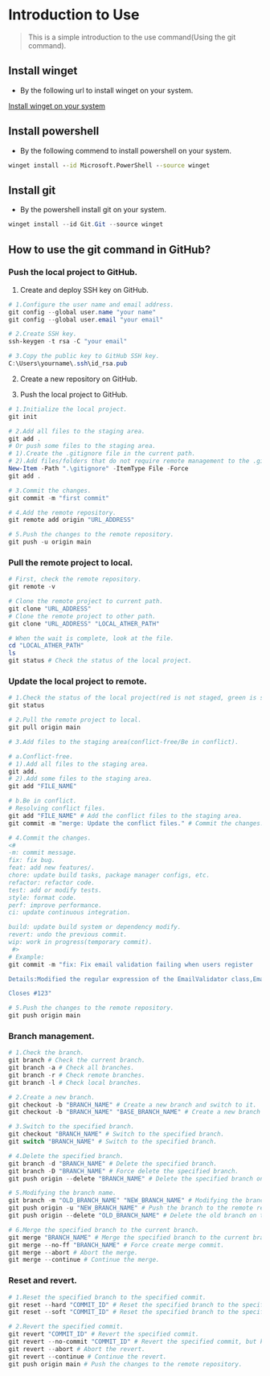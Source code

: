# Introduction to Use

> This is a simple introduction to the use command(Using the git command).

## Install winget

- By the following url to install winget on your system.

[Install winget on your system](https://github.com/microsoft/winget-cli/releases)

## Install powershell

- By the following commend to install powershell on your system.

```cmd
winget install --id Microsoft.PowerShell --source winget
```

## Install git

- By the powershell install git on your system.

```powershell
winget install --id Git.Git --source winget
```
## How to use the git command in GitHub?

### Push the local project to GitHub.
1. Create and deploy SSH key on GitHub.

```powershell
# 1.Configure the user name and email address.
git config --global user.name "your name"
git config --global user.email "your email"

# 2.Create SSH key.
ssh-keygen -t rsa -C "your email"

# 3.Copy the public key to GitHub SSH key.
C:\Users\yourname\.ssh\id_rsa.pub

```

2. Create a new repository on GitHub.

3. Push the local project to GitHub.

```powershell
# 1.Initialize the local project.
git init

# 2.Add all files to the staging area.
git add .
# Or push some files to the staging area.
# 1).Create the .gitignore file in the current path.
# 2).Add files/folders that do not require remote management to the .gitignore file.
New-Item -Path ".\gitignore" -ItemType File -Force
git add .

# 3.Commit the changes.
git commit -m "first commit"

# 4.Add the remote repository.
git remote add origin "URL_ADDRESS"

# 5.Push the changes to the remote repository.
git push -u origin main
```

### Pull the remote project to local.

```powershell
# First, check the remote repository.
git remote -v

# Clone the remote project to current path.
git clone "URL_ADDRESS"
# Clone the remote project to other path.
git clone "URL_ADDRESS" "LOCAL_ATHER_PATH"

# When the wait is complete, look at the file.
cd "LOCAL_ATHER_PATH"
ls
git status # Check the status of the local project.
```
### Update the local project to remote.

```powershell
# 1.Check the status of the local project(red is not staged, green is staged).
git status

# 2.Pull the remote project to local.
git pull origin main

# 3.Add files to the staging area(conflict-free/Be in conflict).

# a.Conflict-free.
# 1).Add all files to the staging area.
git add.
# 2).Add some files to the staging area.
git add "FILE_NAME"

# b.Be in conflict.
# Resolving conflict files.
git add "FILE_NAME" # Add the conflict files to the staging area.
git commit -m "merge: Update the conflict files." # Commit the changes.

# 4.Commit the changes.
<# 
-m: commit message.
fix: fix bug.
feat: add new features/.
chore: update build tasks, package manager configs, etc.
refactor: refactor code.
test: add or modify tests.
style: format code.
perf: improve performance.
ci: update continuous integration.

build: update build system or dependency modify.
revert: undo the previous commit.
wip: work in progress(temporary commit).
 #>
# Example:
git commit -m "fix: Fix email validation failing when users register

Details:Modified the regular expression of the EmailValidator class,Email addresses with a plus sign can now be properly validated.

Closes #123"

# 5.Push the changes to the remote repository.
git push origin main
```

### Branch management.

```powershell
# 1.Check the branch.
git branch # Check the current branch.
git branch -a # Check all branches.
git branch -r # Check remote branches.
git branch -l # Check local branches.

# 2.Create a new branch.
git checkout -b "BRANCH_NAME" # Create a new branch and switch to it.
git checkout -b "BRANCH_NAME" "BASE_BRANCH_NAME" # Create a new branch based on the specified base branch and switch to it.

# 3.Switch to the specified branch.
git checkout "BRANCH_NAME" # Switch to the specified branch.
git switch "BRANCH_NAME" # Switch to the specified branch.

# 4.Delete the specified branch.
git branch -d "BRANCH_NAME" # Delete the specified branch.
git branch -D "BRANCH_NAME" # Force delete the specified branch.
git push origin --delete "BRANCH_NAME" # Delete the specified branch on the remote repository.

# 5.Modifying the branch name.
git branch -m "OLD_BRANCH_NAME" "NEW_BRANCH_NAME" # Modifying the branch name.
git push origin -u "NEW_BRANCH_NAME" # Push the branch to the remote repository.
git push origin --delete "OLD_BRANCH_NAME" # Delete the old branch on the remote repository.

# 6.Merge the specified branch to the current branch.
git merge "BRANCH_NAME" # Merge the specified branch to the current branch.
git merge --no-ff "BRANCH_NAME" # Force create merge commit.
git merge --abort # Abort the merge.
git merge --continue # Continue the merge.
```

### Reset and revert.

```powershell
# 1.Reset the specified branch to the specified commit.
git reset --hard "COMMIT_ID" # Reset the specified branch to the specified commit.
git reset --soft "COMMIT_ID" # Reset the specified branch to the specified commit, but keep the changes.

# 2.Revert the specified commit.
git revert "COMMIT_ID" # Revert the specified commit.
git revert --no-commit "COMMIT_ID" # Revert the specified commit, but keep the changes.
git revert --abort # Abort the revert.
git revert --continue # Continue the revert.
git push origin main # Push the changes to the remote repository.
```